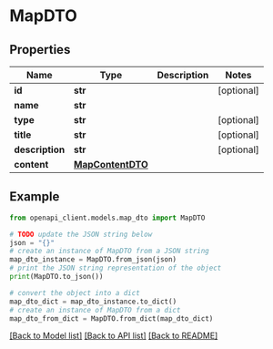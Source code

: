 # MapDTO


## Properties

Name | Type | Description | Notes
------------ | ------------- | ------------- | -------------
**id** | **str** |  | [optional] 
**name** | **str** |  | 
**type** | **str** |  | [optional] 
**title** | **str** |  | [optional] 
**description** | **str** |  | [optional] 
**content** | [**MapContentDTO**](MapContentDTO.md) |  | 

## Example

```python
from openapi_client.models.map_dto import MapDTO

# TODO update the JSON string below
json = "{}"
# create an instance of MapDTO from a JSON string
map_dto_instance = MapDTO.from_json(json)
# print the JSON string representation of the object
print(MapDTO.to_json())

# convert the object into a dict
map_dto_dict = map_dto_instance.to_dict()
# create an instance of MapDTO from a dict
map_dto_from_dict = MapDTO.from_dict(map_dto_dict)
```
[[Back to Model list]](../README.md#documentation-for-models) [[Back to API list]](../README.md#documentation-for-api-endpoints) [[Back to README]](../README.md)


